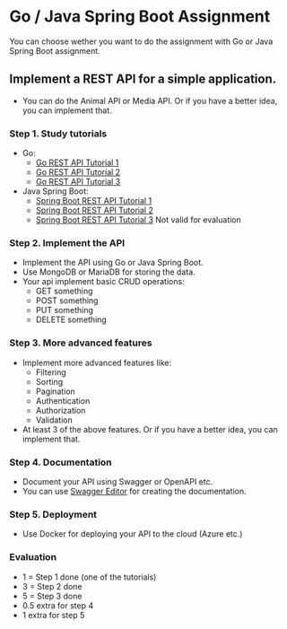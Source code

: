# Go / Java Spring Boot Assignment

You can choose wether you want to do the assignment with Go or Java Spring Boot assignment.

## Implement a REST API for a simple application.
* You can do the Animal API or Media API. Or if you have a better idea, you can implement that.

### Step 1. Study tutorials
* Go: 
    * [Go REST API Tutorial 1](https://tutorialedge.net/golang/creating-restful-api-with-golang/)
    * [Go REST API Tutorial 2](https://www.youtube.com/watch?v=SonwZ6MF5BE)
    * [Go REST API Tutorial 3](https://www.youtube.com/watch?v=lNd7XlXwlho)
* Java Spring Boot: 
    * [Spring Boot REST API Tutorial 1](https://www.youtube.com/watch?v=31KTdfRH6nY)
    * [Spring Boot REST API Tutorial 2](https://www.youtube.com/watch?v=vtPkZShrvXQ)
    * [Spring Boot REST API Tutorial 3](https://www.youtube.com/watch?v=Zo9xQzibp4Y&t=267s) Not valid for evaluation

### Step 2. Implement the API
* Implement the API using Go or Java Spring Boot.
* Use MongoDB or MariaDB for storing the data.
* Your api implement basic CRUD operations: 
    * GET something
    * POST something
    * PUT something
    * DELETE something

### Step 3. More advanced features
* Implement more advanced features like:
    * Filtering
    * Sorting
    * Pagination
    * Authentication
    * Authorization
    * Validation
* At least 3 of the above features. Or if you have a better idea, you can implement that.

### Step 4. Documentation
* Document your API using Swagger or OpenAPI etc.
* You can use [Swagger Editor](https://editor.swagger.io/) for creating the documentation.

### Step 5. Deployment
* Use Docker for deploying your API to the cloud (Azure etc.)

### Evaluation
* 1 = Step 1 done (one of the tutorials)
* 3 = Step 2 done
* 5 = Step 3 done
* 0.5 extra for step 4
* 1 extra for step 5
